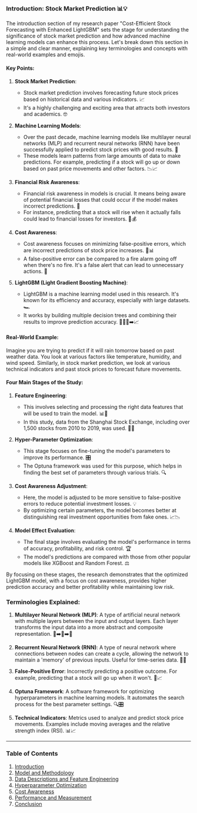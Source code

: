 ### Introduction: Stock Market Prediction 📊💡

The introduction section of my research paper "Cost-Efficient Stock Forecasting with Enhanced LightGBM" sets the stage for understanding the significance of stock market prediction and how advanced machine learning models can enhance this process. Let's break down this section in a simple and clear manner, explaining key terminologies and concepts with real-world examples and emojis.

#### Key Points:

1. **Stock Market Prediction**:
   - Stock market prediction involves forecasting future stock prices based on historical data and various indicators. 📈
   - It's a highly challenging and exciting area that attracts both investors and academics. 🤓

2. **Machine Learning Models**:
   - Over the past decade, machine learning models like multilayer neural networks (MLP) and recurrent neural networks (RNN) have been successfully applied to predict stock prices with good results. 🤖
   - These models learn patterns from large amounts of data to make predictions. For example, predicting if a stock will go up or down based on past price movements and other factors. 📉📈

3. **Financial Risk Awareness**:
   - Financial risk awareness in models is crucial. It means being aware of potential financial losses that could occur if the model makes incorrect predictions. 💸
   - For instance, predicting that a stock will rise when it actually falls could lead to financial losses for investors. 🚫💰

4. **Cost Awareness**:
   - Cost awareness focuses on minimizing false-positive errors, which are incorrect predictions of stock price increases. 🛑📊
   - A false-positive error can be compared to a fire alarm going off when there's no fire. It's a false alert that can lead to unnecessary actions. 🚨

5. **LightGBM (Light Gradient Boosting Machine)**:
   - LightGBM is a machine learning model used in this research. It's known for its efficiency and accuracy, especially with large datasets. 🏎️
   - It works by building multiple decision trees and combining their results to improve prediction accuracy. 🌳🌳🌳➡️📈

#### Real-World Example:
Imagine you are trying to predict if it will rain tomorrow based on past weather data. You look at various factors like temperature, humidity, and wind speed. Similarly, in stock market prediction, we look at various technical indicators and past stock prices to forecast future movements.

#### Four Main Stages of the Study:

1. **Feature Engineering**:
   - This involves selecting and processing the right data features that will be used to train the model. 📊🔧
   - In this study, data from the Shanghai Stock Exchange, including over 1,500 stocks from 2010 to 2019, was used. 📅🏦

2. **Hyper-Parameter Optimization**:
   - This stage focuses on fine-tuning the model's parameters to improve its performance. 🎛️
   - The Optuna framework was used for this purpose, which helps in finding the best set of parameters through various trials. 🔍

3. **Cost Awareness Adjustment**:
   - Here, the model is adjusted to be more sensitive to false-positive errors to reduce potential investment losses. 💡
   - By optimizing certain parameters, the model becomes better at distinguishing real investment opportunities from fake ones. 📈📉

4. **Model Effect Evaluation**:
   - The final stage involves evaluating the model's performance in terms of accuracy, profitability, and risk control. 🏆
   - The model's predictions are compared with those from other popular models like XGBoost and Random Forest. ⚖️

By focusing on these stages, the research demonstrates that the optimized LightGBM model, with a focus on cost awareness, provides higher prediction accuracy and better profitability while maintaining low risk.

### Terminologies Explained:

1. **Multilayer Neural Network (MLP)**: A type of artificial neural network with multiple layers between the input and output layers. Each layer transforms the input data into a more abstract and composite representation. 🧠➡️🧠➡️🧠

2. **Recurrent Neural Network (RNN)**: A type of neural network where connections between nodes can create a cycle, allowing the network to maintain a 'memory' of previous inputs. Useful for time-series data. 🔄🧠

3. **False-Positive Error**: Incorrectly predicting a positive outcome. For example, predicting that a stock will go up when it won't. 🚫📈

4. **Optuna Framework**: A software framework for optimizing hyperparameters in machine learning models. It automates the search process for the best parameter settings. 🔍🎛️

5. **Technical Indicators**: Metrics used to analyze and predict stock price movements. Examples include moving averages and the relative strength index (RSI). 📊📈

---

### Table of Contents
1. [Introduction](https://github.com/aditya-saxena-7/Cost-Efficient-Stock-Forecasting-with-Enhanced-LightGBM/blob/master/Introduction.md)
2. [Model and Methodology](https://github.com/aditya-saxena-7/Cost-Efficient-Stock-Forecasting-with-Enhanced-LightGBM/blob/master/Model%20and%20Methodology.md)
3. [Data Descriptions and Feature Engineering](https://github.com/aditya-saxena-7/Cost-Efficient-Stock-Forecasting-with-Enhanced-LightGBM/blob/master/Data%20Descriptions%20and%20Feature%20Engineering.md)
4. [Hyperparameter Optimization](https://github.com/aditya-saxena-7/Cost-Efficient-Stock-Forecasting-with-Enhanced-LightGBM/blob/master/Hyperparameter%20Optimization.md)
5. [Cost Awareness](https://github.com/aditya-saxena-7/Cost-Efficient-Stock-Forecasting-with-Enhanced-LightGBM/blob/master/Cost%20Awareness.md)
6. [Performance and Measurement](https://github.com/aditya-saxena-7/Cost-Efficient-Stock-Forecasting-with-Enhanced-LightGBM/blob/master/Performance%20and%20Measurement.md)
7. [Conclusion](https://github.com/aditya-saxena-7/Cost-Efficient-Stock-Forecasting-with-Enhanced-LightGBM/blob/master/Conclusion.md)
